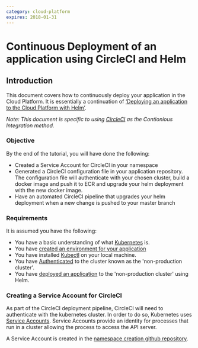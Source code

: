 ```yaml
---
category: cloud-platform
expires: 2018-01-31
---
```


# Continuous Deployment of an application using CircleCI and Helm

## Introduction
This document covers how to continuously deploy your application in the Cloud Platform. It is essentially a continuation of [‘Deploying an application to the Cloud Platform with Helm’](https://ministryofjustice.github.io/cloud-platform-user-docs/02-deploying-an-app/001-app-deploy-helm/#tutorial-deploying-an-application-to-the-cloud-platform-with-helm). 

*Note: This document is specific to using [CircleCI](https://circleci.com/) as the Contionious Integration method.*

### Objective
By the end of the tutorial, you will have done the following:

- Created a Service Account for CircleCI in your namespace
- Generated a CircleCI configuration file in your application repository. The configuration file will authenticate with your chosen cluster, build a docker image and push it to ECR and upgrade your helm deployment with the new docker image.
- Have an automated CircleCI pipeline that upgrades your helm deployment when a new change is pushed to your master branch

### Requirements
It is assumed you have the following: 

 - You have a basic understanding of what [Kubernetes](https://kubernetes.io/) is.
 - You have [created an environment for your application](/01-getting-started/003-env-create)
 - You have installed [Kubectl](https://kubernetes.io/docs/tasks/tools/install-kubectl/) on your local machine. 
 - You have [Authenticated](/01-getting-started/002-authenticate) to the cluster known as the 'non-production cluster'.
 - You have [deployed an application](https://ministryofjustice.github.io/cloud-platform-user-docs/02-deploying-an-app/001-app-deploy-helm/#tutorial-deploying-an-application-to-the-cloud-platform-with-helm) to the 'non-production cluster' using Helm.

### Creating a Service Account for CircleCI
As part of the CircleCI deployment pipeline, CircleCI will need to authenticate with the kubernetes cluster. In order to do so, Kubernetes uses [Service Accounts](https://kubernetes.io/docs/tasks/configure-pod-container/configure-service-account/). Service Accounts provide an identity for processes that run in a cluster allowing the process to access the API server.

A Service Account is created in the [namespace creation github repository](). 
